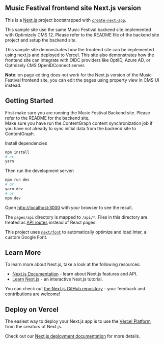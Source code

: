 ## Music Festival frontend site Next.js version  

This is a [Next.js](https://nextjs.org/) project bootstrapped with [`create-next-app`](https://github.com/vercel/next.js/tree/canary/packages/create-next-app).

This sample site use the same Music Festival backend site implemented with Optimizely CMS 12. Please refer to the README file of the backend site project and setup the backend site.  

This sample site demonstrates how the frontend site can be implemented using next.js and deployed to Vercel. This site also demonstrates how the frontend site can integrate with OIDC providers like OptiID, Azure AD, or Optmizely CMS OpenIDConnect server.  

**Note**: on page editing does not work for the Next.js version of the Music Festival frontend site, you can edit the pages using property view in CMS UI instead.  

## Getting Started

First make sure you are running the Music Festival Backend site. Please refer to the README for the backend site.  
Make sure you have run the ContentGraph content synchronization job if you have not already to sync initial data from the backend site to ContentGraph.  

Install dependencies  
```bash
npm install
# or
yarn
```

Then run the development server:

```bash
npm run dev
# or
yarn dev
# or
npm dev
```

Open [http://localhost:3000](http://localhost:3000) with your browser to see the result.  

The `pages/api` directory is mapped to `/api/*`. Files in this directory are treated as [API routes](https://nextjs.org/docs/api-routes/introduction) instead of React pages.

This project uses [`next/font`](https://nextjs.org/docs/basic-features/font-optimization) to automatically optimize and load Inter, a custom Google Font.

## Learn More

To learn more about Next.js, take a look at the following resources:

- [Next.js Documentation](https://nextjs.org/docs) - learn about Next.js features and API.
- [Learn Next.js](https://nextjs.org/learn) - an interactive Next.js tutorial.

You can check out [the Next.js GitHub repository](https://github.com/vercel/next.js/) - your feedback and contributions are welcome!

## Deploy on Vercel

The easiest way to deploy your Next.js app is to use the [Vercel Platform](https://vercel.com/new?utm_medium=default-template&filter=next.js&utm_source=create-next-app&utm_campaign=create-next-app-readme) from the creators of Next.js.

Check out our [Next.js deployment documentation](https://nextjs.org/docs/deployment) for more details.
